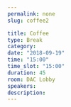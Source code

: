 ```yaml
---
permalink: none
slug: coffee2

title: Coffee
type: Break
category:
date: "2018-09-19"
time: "15:00"
time_slot: "15:00"
duration: 45
room: DAC Lobby
speakers:
description:
---
```

